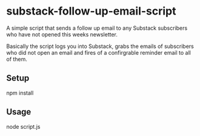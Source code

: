 # substack-follow-up-email-script
A simple script that sends a follow up email to any Substack subscribers who have not opened this weeks newsletter.

Basically the script logs you into Substack, grabs the emails of subscribers who did not open an email and fires of a confirgrable reminder email to all of them.

## Setup
npm install

## Usage
node script.js
